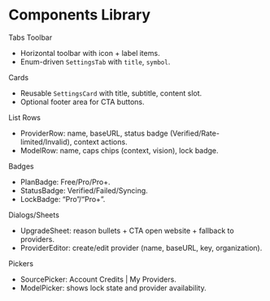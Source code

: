 # Components Library

Tabs Toolbar
- Horizontal toolbar with icon + label items.
- Enum-driven `SettingsTab` with `title`, `symbol`.

Cards
- Reusable `SettingsCard` with title, subtitle, content slot.
- Optional footer area for CTA buttons.

List Rows
- ProviderRow: name, baseURL, status badge (Verified/Rate-limited/Invalid), context actions.
- ModelRow: name, caps chips (context, vision), lock badge.

Badges
- PlanBadge: Free/Pro/Pro+.
- StatusBadge: Verified/Failed/Syncing.
- LockBadge: “Pro”/“Pro+”.

Dialogs/Sheets
- UpgradeSheet: reason bullets + CTA open website + fallback to providers.
- ProviderEditor: create/edit provider (name, baseURL, key, organization).

Pickers
- SourcePicker: Account Credits | My Providers.
- ModelPicker: shows lock state and provider availability.

